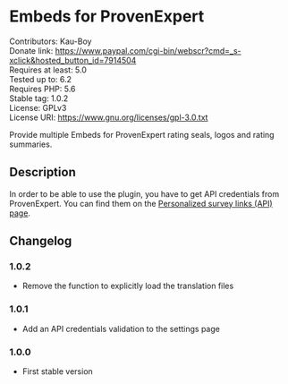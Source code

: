 # Embeds for ProvenExpert

Contributors: Kau-Boy  
Donate link: https://www.paypal.com/cgi-bin/webscr?cmd=_s-xclick&hosted_button_id=7914504  
Requires at least: 5.0  
Tested up to: 6.2  
Requires PHP: 5.6  
Stable tag: 1.0.2  
License: GPLv3  
License URI: https://www.gnu.org/licenses/gpl-3.0.txt  

Provide multiple Embeds for ProvenExpert rating seals, logos and rating summaries.

## Description
In order to be able to use the plugin, you have to get API credentials from ProvenExpert. You can find them on the [Personalized survey links (API) page](https://www.provenexpert.com/en-us/custom-survey-links/).

## Changelog

### 1.0.2
* Remove the function to explicitly load the translation files

### 1.0.1
* Add an API credentials validation to the settings page

### 1.0.0
* First stable version